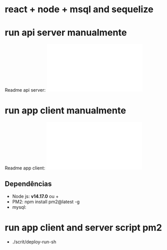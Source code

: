 # react + node + msql and sequelize

# run api server manualmente
Readme api server: 
![](./api-server/README.md)

# run app client manualmente
Readme app client: 
![](./app-client/README.md)

## Dependências 

- Node js: __v14.17.0__ ou +
- PM2: npm install pm2@latest -g
- mysql:


# run app client and server script pm2

- ./scrit/deploy-run-sh
